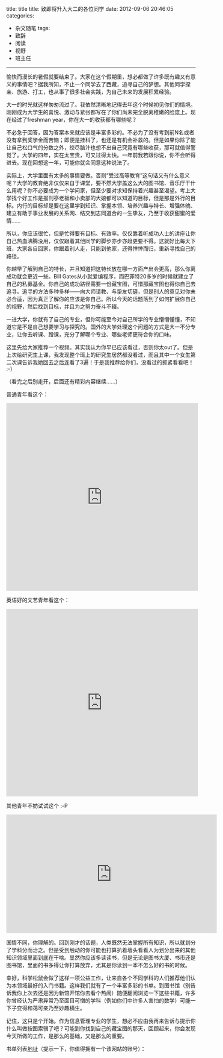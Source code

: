 

title: title
title: 致即将升入大二的各位同学
date: 2012-09-06 20:46:05
categories:
- 杂文随笔
tags: 
- 致辞
- 阅读
- 视野
- 班主任

---

愉快而漫长的暑假就要结束了。大家在这个假期里，想必都做了许多既有趣又有意义的事情吧？据我所知，不止一个同学去了西藏，追寻自己的梦想。其他同学探亲、旅游、打工，也从事了很多社会实践，为自己未来的发展积累经验。

大一的时光就这样匆匆流过了。我依然清晰地记得去年这个时候初见你们的情境。刚刚成为大学生的喜悦、激动与紧张都写在了你们尚未完全脱离稚嫩的脸庞上。现在经过了freshman year，你在大一的收获都有哪些呢？

不必急于回答，因为答案本来就应该是丰富多彩的。不必为了没有考到前N名或者没有拿到奖学金而苦恼；即便是挂科了，也还是有机会补救的。但是如果你除了能让自己松口气的分数之外，绞尽脑汁也想不出自己究竟有哪些收获，那可就值得警觉了。大学的四年，实在太宝贵，可又过得太快。一年前我若跟你说，你不会听得进去。现在回想这一年，可能你就会同意这种说法了。

实际上，大学里面有太多的事情要做。否则“受过高等教育”这句话又有什么意义呢？大学的教育绝非仅仅来自于课堂，要不然大学盖这么大的图书馆、音乐厅干什么用呢？你不必要成为一个学问家，但至少要对求知保持着兴趣甚至渴望。考上大学找个好工作是报刊亭老板和小卖部的大娘都可以知道的目标，但是那是外行的目标。内行的目标却是要在这里学到知识、掌握本领、培养兴趣与特长、增强体魄、建立有助于事业发展的关系网、结交到志同道合的一生挚友，乃至于收获甜蜜的爱情……

所以，你应该很忙，但是忙得要有目标、有效率。仅仅靠着听成功人士的讲座让你自己热血沸腾没用，仅仅跟着其他同学的脚步亦步亦趋更要不得。这就好比每天下班，大家各自回家，你跟着别人走，只能到他家，还得悻悻而归，重新寻找自己的路径。

你越早了解到自己的特长，并且知道把这特长放在哪一方面产出会更高，那么你离成功就会更近一些。Bill Gates从小就爱编程序，而巴菲特20多岁的时候就建立了自己的私募基金。你自己的成功路径需要一份藏宝图，可惜那藏宝图也得你自己去追寻。追寻的方法多种多样——向大师请教、与挚友切磋，但是别人的意见对你未必合适，因为真正了解你的应该是你自己。所以今天的话题落到了如何扩展你自己的视野，然后找到目标，并且为之努力奋斗不辍。

一进大学，你就有了自己的专业，但你可能至今对自己所学的专业懵懵懂懂，不知道它是不是自己想要学习与探究的。国外的大学处理这个问题的方式是大一不分专业，让你去听课、蹭课，充分了解哪个专业、哪些老师更符合你的口味。

这里先给大家推荐一个视频。其实我认为你早已应该看过，否则你太out了。但是上次给研究生上课，我发现整个班上的研究生居然都没看过，而且其中一个女生第二次课告诉我她回去之后连看了3遍！于是我推荐给你们，没看过的抓紧看看吧！ :-)

（看完之后别走开，后面还有精彩内容继续……）

普通青年看这个：

<iframe height=498 width=510 src="http://player.youku.com/embed/XMTYyMzUyMTUy" frameborder=0 allowfullscreen></iframe>

英语好的文艺青年看这个：

<iframe height=498 width=510 src="http://player.youku.com/embed/XMjcwMzgyOTE2" frameborder=0 allowfullscreen></iframe>

其他青年不妨试试这个 :-P

<iframe width="560" height="315" src="http://www.youtube.com/embed/tGn3-RW8Ajk" frameborder="0" allowfullscreen></iframe>

国情不同，你理解的。回到刚才的话题，人类既然无法掌握所有知识，所以就划分了学科分而治之。但是受到触动的你可能也打算扒着墙头看看人为划分出来的其他知识领域里面到底在干啥。显然你应该多读读书，但是无论是图书大厦、书市还是图书馆，里面的书多得让你打算放弃，尤其是你读到一本不怎么好的书的时候。

幸好，科学松鼠会做了这样一项公益工作，让来自各个不同学科的人们推荐他们认为本领域最好的入门书籍。这样我们就有了一个丰富多彩的书单。到图书馆（别告诉我你上次去还是因为新馆开馆你去看个热闹）随便翻阅浏览一下这些书籍，许多你曾经认为严肃异常乃至面目可憎的学科（例如你们中许多人害怕的数学）可能一下子变得和蔼可亲乃至妙趣横生。

记住，这只是个开始。作为信息管理专业的学生，想必不应由我再来告诉与提示你什么叫做按图索骥了吧？可能到你找到自己的藏宝图的那天，回顾起来，你会发现今天所做的工作，是那么的基础，又是那么的重要。

书单列表[地址](http://book.douban.com/doulist/1202139/)（提示一下，你值得拥有一个该网站的账号）：
